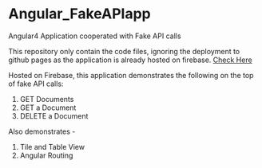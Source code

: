 # Angular_FakeAPIapp
Angular4 Application cooperated with Fake API calls

This repository only contain the code files, ignoring the deployment to github pages
as the application is already hosted on firebase. [Check Here](https://my-first-angular-app-b4f42.firebaseapp.com/)

Hosted on Firebase, this application demonstrates the following on the top of fake API calls:
1. GET Documents
2. GET a Document
3. DELETE a Document

Also demonstrates -
1. Tile and Table View
2. Angular Routing

